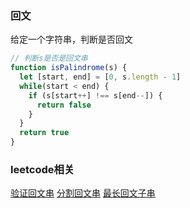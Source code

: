 ### 回文
给定一个字符串，判断是否回文

```js
// 判断s是否是回文串
function isPalindrome(s) {
  let [start, end] = [0, s.length - 1]
  while(start < end) {
    if (s[start++] !== s[end--]) {
      return false
    }
  }
  return true
}
```

### leetcode相关
[验证回文串](https://leetcode-cn.com/problems/valid-palindrome/)
[分割回文串](https://leetcode-cn.com/problems/palindrome-partitioning/)
[最长回文子串](https://leetcode-cn.com/problems/longest-palindrome/)